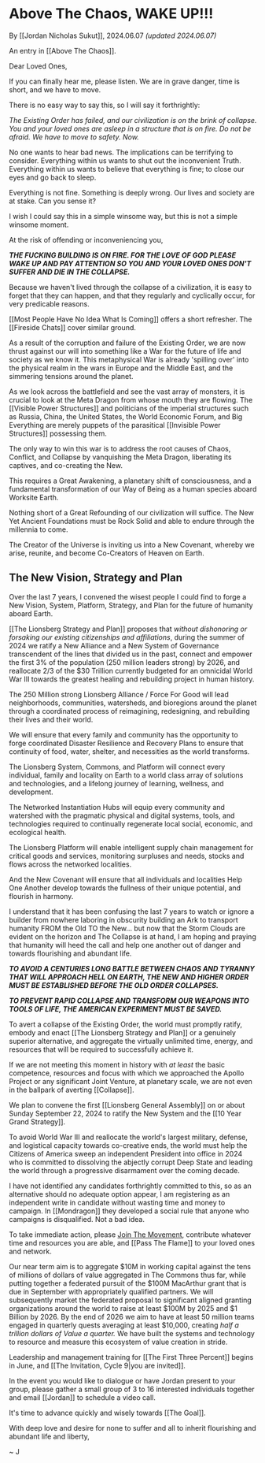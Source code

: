 # Above The Chaos, WAKE UP!!!   

By [[Jordan Nicholas Sukut]], 2024.06.07 _(updated 2024.06.07)_

An entry in [[Above The Chaos]]. 

Dear Loved Ones,  

If you can finally hear me, please listen. We are in grave danger, time is short, and we have to move.  

There is no easy way to say this, so I will say it forthrightly: 

*The Existing Order has failed, and our civilization is on the brink of collapse. You and your loved ones are asleep in a structure that is on fire. Do not be afraid. We have to move to safety. Now.*  

No one wants to hear bad news. The implications can be terrifying to consider. Everything within us wants to shut out the inconvenient Truth. Everything within us wants to believe that everything is fine; to close our eyes and go back to sleep. 

Everything is not fine. Something is deeply wrong. Our lives and society are at stake. Can you sense it? 

I wish I could say this in a simple winsome way, but this is not a simple winsome moment. 

At the risk of offending or inconveniencing you, 

***THE FUCKING BUILDING IS ON FIRE. FOR THE LOVE OF GOD PLEASE WAKE UP AND PAY ATTENTION SO YOU AND YOUR LOVED ONES DON'T SUFFER AND DIE IN THE COLLAPSE.***

Because we haven't lived through the collapse of a civilization, it is easy to forget that they can happen, and that they regularly and cyclically occur, for very predicable reasons. 

[[Most People Have No Idea What Is Coming]] offers a short refresher. The [[Fireside Chats]] cover similar ground. 

As a result of the corruption and failure of the Existing Order, we are now thrust against our will into something like a War for the future of life and society as we know it. This metaphysical War is already 'spilling over' into the physical realm in the wars in Europe and the Middle East, and the simmering tensions around the planet. 

As we look across the battlefield and see the vast array of monsters, it is crucial to look at the Meta Dragon from whose mouth they are flowing. The [[Visible Power Structures]] and politicians of the imperial structures such as Russia, China, the United States, the World Economic Forum, and Big Everything are merely puppets of the parasitical [[Invisible Power Structures]] possessing them. 

The only way to win this war is to address the root causes of Chaos, Conflict, and Collapse by vanquishing the Meta Dragon, liberating its captives, and co-creating the New. 

This requires a Great Awakening, a planetary shift of consciousness, and a fundamental transformation of our Way of Being as a human species aboard Worksite Earth. 

Nothing short of a Great Refounding of our civilization will suffice. The New Yet Ancient Foundations must be Rock Solid and able to endure through the millennia to come. 

The Creator of the Universe is inviting us into a New Covenant, whereby we arise, reunite, and become Co-Creators of Heaven on Earth. 

## The New Vision, Strategy and Plan

Over the last 7 years, I convened the wisest people I could find to forge a New Vision, System, Platform, Strategy, and Plan for the future of humanity aboard Earth. 

[[The Lionsberg Strategy and Plan]] proposes that *without dishonoring or forsaking our existing citizenships and affiliations*, during the summer of 2024 we ratify a New Alliance and a New System of Governance transcendent of the lines that divided us in the past, connect and empower the first 3% of the population (250 million leaders strong) by 2026, and reallocate 2/3 of the $30 Trillion currently budgeted for an omnicidal World War III towards the greatest healing and rebuilding project in human history. 

The 250 Million strong Lionsberg Alliance / Force For Good will lead neighborhoods, communities, watersheds, and bioregions around the planet through a coordinated process of reimagining, redesigning, and rebuilding their lives and their world. 

We will ensure that every family and community has the opportunity to forge coordinated Disaster Resilience and Recovery Plans to ensure that continuity of food, water, shelter, and necessities as the world transforms. 

The Lionsberg System, Commons, and Platform will connect every individual, family and locality on Earth to a world class array of solutions and technologies, and a lifelong journey of learning, wellness, and development. 

The Networked Instantiation Hubs will equip every community and watershed with the pragmatic physical and digital systems, tools, and technologies required to continually regenerate local social, economic, and ecological health. 

The Lionsberg Platform will enable intelligent supply chain management for critical goods and services, monitoring surpluses and needs, stocks and flows across the networked localities. 

And the New Covenant will ensure that all individuals and localities Help One Another develop towards the fullness of their unique potential, and flourish in harmony. 

I understand that it has been confusing the last 7 years to watch or ignore a builder from nowhere laboring in obscurity building an Ark to transport humanity FROM the Old TO the New... but now that the Storm Clouds are evident on the horizon and The Collapse is at hand, I am hoping and praying that humanity will heed the call and help one another out of danger and towards flourishing and abundant life. 

***TO AVOID A CENTURIES LONG BATTLE BETWEEN CHAOS AND TYRANNY THAT WILL APPROACH HELL ON EARTH, THE NEW AND HIGHER ORDER MUST BE ESTABLISHED BEFORE THE OLD ORDER COLLAPSES.***

***TO PREVENT RAPID COLLAPSE AND TRANSFORM OUR WEAPONS INTO TOOLS OF LIFE, THE AMERICAN EXPERIMENT MUST BE SAVED.***

To avert a collapse of the Existing Order, the world must promptly ratify, embody and enact [[The Lionsberg Strategy and Plan]] or a genuinely superior alternative, and aggregate the virtually unlimited time, energy, and resources that will be required to successfully achieve it. 

If we are not meeting this moment in history with *at least* the basic competence, resources and focus with which we approached the Apollo Project or any significant Joint Venture, at planetary scale, we are not even in the ballpark of averting [[Collapse]].  

We plan to convene the first [[Lionsberg General Assembly]] on or about Sunday September 22, 2024 to ratify the New System and the [[10 Year Grand Strategy]].  

To avoid World War III and reallocate the world's largest military, defense, and logistical capacity towards co-creative ends, the world must help the Citizens of America sweep an independent President into office in 2024 who is committed to dissolving the abjectly corrupt Deep State and leading the world through a progressive disarmament over the coming decade. 

I have not identified any candidates forthrightly committed to this, so as an alternative should no adequate option appear, I am registering as an independent write in candidate without wasting time and money to campaign. In [[Mondragon]] they developed a social rule that anyone who campaigns is disqualified. Not a bad idea. 

To take immediate action, please [Join The Movement](https://jordannicholas.org/join_the_movement), contribute whatever time and resources you are able, and [[Pass The Flame]] to your loved ones and network. 

Our near term aim is to aggregate $10M in working capital against the tens of millions of dollars of value aggregated in The Commons thus far, while putting together a federated pursuit of the $100M MacArthur grant that is due in September with appropriately qualified partners. We will subsequently market the federated proposal to significant aligned granting organizations around the world to raise at least $100M by 2025 and $1 Billion by 2026. By the end of 2026 we aim to have at least 50 million teams engaged in quarterly quests averaging at least $10,000, creating *half a trillion dollars of Value a quarter.* We have built the systems and technology to resource and measure this ecosystem of value creation in stride. 

Leadership and management training for [[The First Three Percent]] begins in June, and [[The Invitation, Cycle 9|you are invited]].  

In the event you would like to dialogue or have Jordan present to your group, please gather a small group of 3 to 16 interested individuals together and email [[Jordan]] to schedule a video call. 

It's time to advance quickly and wisely towards [[The Goal]]. 

With deep love and desire for none to suffer and all to inherit flourishing and abundant life and liberty, 

~ J 